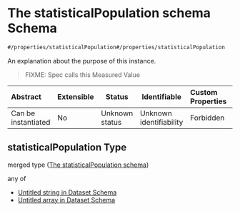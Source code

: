 # The statisticalPopulation schema Schema

```txt
#/properties/statisticalPopulation#/properties/statisticalPopulation
```

An explanation about the purpose of this instance.


> FIXME: Spec calls this Measured Value
>

| Abstract            | Extensible | Status         | Identifiable            | Custom Properties | Additional Properties | Access Restrictions | Defined In                                                                    |
| :------------------ | ---------- | -------------- | ----------------------- | :---------------- | --------------------- | ------------------- | ----------------------------------------------------------------------------- |
| Can be instantiated | No         | Unknown status | Unknown identifiability | Forbidden         | Allowed               | none                | [dataset.schema.json\*](../schema/dataset.schema.json "open original schema") |

## statisticalPopulation Type

merged type ([The statisticalPopulation schema](dataset-properties-the-statisticalpopulation-schema.md))

any of

-   [Untitled string in Dataset Schema](dataset-properties-the-statisticalpopulation-schema-anyof-0.md "check type definition")
-   [Untitled array in Dataset Schema](dataset-properties-the-statisticalpopulation-schema-anyof-1.md "check type definition")
